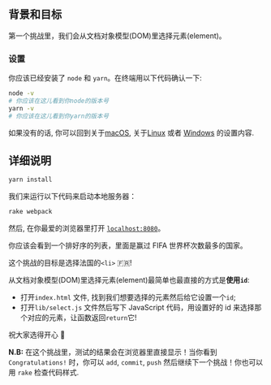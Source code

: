 ## 背景和目标

第一个挑战里，我们会从文档对象模型(DOM)里选择元素(element)。

### 设置

你应该已经安装了 `node` 和 `yarn`。在终端用以下代码确认一下:

```bash
node -v
# 你应该在这儿看到你node的版本号
yarn -v
# 你应该在这儿看到你yarn的版本号
```

如果没有的话, 你可以回到关于[macOS](https://github.com/lewagon/setup/blob/master/macos.cn.md#nodejs), 关于[Linux](https://github.com/lewagon/setup/blob/master/ubuntu.cn.md#nodejs) 或者 [Windows](https://github.com/lewagon/setup/blob/master/windows.cn.md#nodejs) 的设置内容.

## 详细说明

```bash
yarn install
```

我们来运行以下代码来启动本地服务器：

```bash
rake webpack
```

然后, 在你最爱的浏览器里打开 [`localhost:8080`](http://localhost:8080)。

你应该会看到一个排好序的列表，里面是赢过 FIFA 世界杯次数最多的国家。

这个挑战的目标是选择法国的`<li>` 🇫🇷!

从文档对象模型(DOM)里选择元素(element)最简单也最直接的方式是**使用`id`**:

- 打开`index.html` 文件, 找到我们想要选择的元素然后给它设置一个`id`;
- 打开`lib/select.js` 文件然后写下 JavaScript 代码，用设置好的 id 来选择那个对应的元素，让函数返回`return`它!

祝大家选得开心 🎣

**N.B:** 在这个挑战里，测试的结果会在浏览器里直接显示！当你看到 `Congratulations!` 时，你可以 `add`, `commit`, `push` 然后继续下一个挑战！你也可以用 `rake` 检查代码样式.
